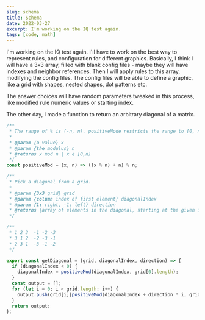 ```yaml
---
slug: schema
title: Schema
date: 2022-03-27
excerpt: I'm working on the IQ test again.
tags: [code, math]
---
```


<script>
  import CodeBlock from "$lib/components/blog/code-block.svelte";
</script>

I'm working on the IQ test again. I'll have to work on the best way to represent rules, and configuration for different graphics. Basically, I think I will have a 3x3 array, filled with blank config files - maybe they will have indexes and neighbor references. Then I will apply rules to this array, modifying the config files. The config files will be able to define a graphic, like a grid with shapes, nested shapes, dot patterns etc.

The answer choices will have random parameters tweaked in this process, like modified rule numeric values or starting index.

The other day, I made a function to return an arbitrary diagonal of a matrix.

<CodeBlock lang="javascript" filename="utils.js">

```javascript
/**
 * The range of % is (-n, n). positiveMode restricts the range to [0, n).
 * 
 * @param {a value} x 
 * @param {the modulus} n 
 * @returns x mod n | x ϵ [0,n)
 */
const positiveMod = (x, n) => ((x % n) + n) % n;

/**
 * Pick a diagonal from a grid.
 * 
 * @param {3x3 grid} grid
 * @param {column index of first element} diagonalIndex
 * @param {1: right, -1: left} direction
 * @returns {array of elements in the diagonal, starting at the given index moving down and in the given direction}
 */

/**
 * 1 2 3  -1 -2 -3
 * 3 1 2  -2 -3 -1
 * 2 3 1  -3 -1 -2
 */

export const getDiagonal = (grid, diagonalIndex, direction) => {
  if (diagonalIndex < 0) {
    diagonalIndex = positiveMod(diagonalIndex, grid[0].length);
  }
  const output = [];
  for (let i = 0; i < grid.length; i++) {
    output.push(grid[i][positiveMod(diagonalIndex + direction * i, grid[i].length)]);
  }
  return output;
};
```

</CodeBlock>
